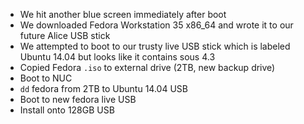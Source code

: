 - We hit another blue screen immediately after boot
- We downloaded Fedora Workstation 35 x86_64 and wrote it to our future Alice USB stick
- We attempted to boot to our trusty live USB stick which is labeled Ubuntu 14.04 but looks like it contains sous 4.3
- Copied Fedora `.iso` to external drive (2TB, new backup drive)
- Boot to NUC
- `dd` fedora from 2TB to Ubuntu 14.04 USB
- Boot to new fedora live USB
- Install onto 128GB USB